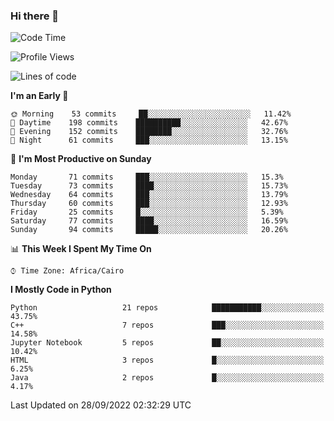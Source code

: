 ### Hi there 👋

<!--
**AMR-KELEG/AMR-KELEG** is a ✨ _special_ ✨ repository because its `README.md` (this file) appears on your GitHub profile.

Here are some ideas to get you started:

- 🔭 I’m currently working on ...
- 🌱 I’m currently learning ...
- 👯 I’m looking to collaborate on ...
- 🤔 I’m looking for help with ...
- 💬 Ask me about ...
- 📫 How to reach me: ...
- 😄 Pronouns: ...
- ⚡ Fun fact: ...
-->

<!--START_SECTION:waka-->
![Code Time](http://img.shields.io/badge/Code%20Time-0%20secs-blue)

![Profile Views](http://img.shields.io/badge/Profile%20Views-1-blue)

![Lines of code](https://img.shields.io/badge/From%20Hello%20World%20I%27ve%20Written-2%20Million%20lines%20of%20code-blue)

**I'm an Early 🐤** 

```text
🌞 Morning    53 commits     ██░░░░░░░░░░░░░░░░░░░░░░░   11.42% 
🌆 Daytime    198 commits    ██████████░░░░░░░░░░░░░░░   42.67% 
🌃 Evening    152 commits    ████████░░░░░░░░░░░░░░░░░   32.76% 
🌙 Night      61 commits     ███░░░░░░░░░░░░░░░░░░░░░░   13.15%

```
📅 **I'm Most Productive on Sunday** 

```text
Monday       71 commits     ███░░░░░░░░░░░░░░░░░░░░░░   15.3% 
Tuesday      73 commits     ████░░░░░░░░░░░░░░░░░░░░░   15.73% 
Wednesday    64 commits     ███░░░░░░░░░░░░░░░░░░░░░░   13.79% 
Thursday     60 commits     ███░░░░░░░░░░░░░░░░░░░░░░   12.93% 
Friday       25 commits     █░░░░░░░░░░░░░░░░░░░░░░░░   5.39% 
Saturday     77 commits     ████░░░░░░░░░░░░░░░░░░░░░   16.59% 
Sunday       94 commits     █████░░░░░░░░░░░░░░░░░░░░   20.26%

```


📊 **This Week I Spent My Time On** 

```text
⌚︎ Time Zone: Africa/Cairo

```

**I Mostly Code in Python** 

```text
Python                   21 repos            ███████████░░░░░░░░░░░░░░   43.75% 
C++                      7 repos             ███░░░░░░░░░░░░░░░░░░░░░░   14.58% 
Jupyter Notebook         5 repos             ██░░░░░░░░░░░░░░░░░░░░░░░   10.42% 
HTML                     3 repos             █░░░░░░░░░░░░░░░░░░░░░░░░   6.25% 
Java                     2 repos             █░░░░░░░░░░░░░░░░░░░░░░░░   4.17%

```



 Last Updated on 28/09/2022 02:32:29 UTC
<!--END_SECTION:waka-->
